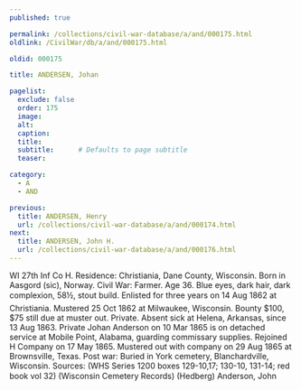 ```yaml
---
published: true

permalink: /collections/civil-war-database/a/and/000175.html
oldlink: /CivilWar/db/a/and/000175.html

oldid: 000175

title: ANDERSEN, Johan

pagelist:
  exclude: false
  order: 175
  image: 
  alt:
  caption:
  title:
  subtitle:      # Defaults to page subtitle
  teaser:

category: 
  - A 
  - AND

previous:
  title: ANDERSEN, Henry
  url: /collections/civil-war-database/a/and/000174.html  
next:
  title: ANDERSEN, John H.
  url: /collections/civil-war-database/a/and/000176.html   
---
```

WI 27th Inf Co H. Residence: Christiania, Dane County, Wisconsin. Born in Aasgord (sic), Norway. Civil War: Farmer. Age 36. Blue eyes, dark hair, dark complexion, 5&#146;8&frac12;&#148;, stout build. Enlisted for three years on 14 Aug 1862 at Christiania. Mustered 25 Oct 1862 at Milwaukee, Wisconsin. Bounty $100, $75 still due at muster out. Private. Absent sick at Helena, Arkansas, since 13 Aug 1863. Private Johan Anderson on 10 Mar 1865 is on detached service at Mobile Point, Alabama, guarding commissary supplies. Rejoined H Company on 17 May 1865. Mustered out with company on 29 Aug 1865 at Brownsville, Texas. Post war: Buried in York cemetery, Blanchardville, Wisconsin. Sources: (WHS Series 1200 boxes 129-10,17; 130-10, 131-14; red book vol 32) (Wisconsin Cemetery Records) (Hedberg) &#147;Anderson, John&#148;